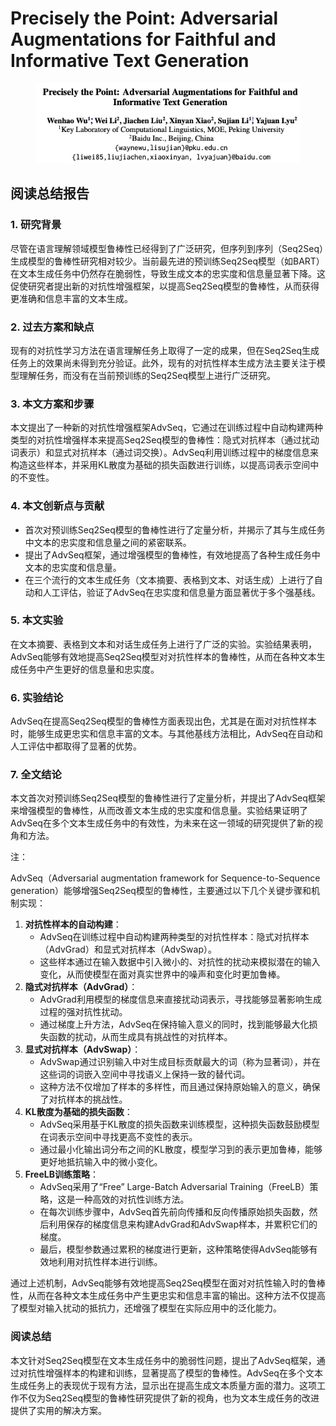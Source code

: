 # Precisely the Point: Adversarial Augmentations for Faithful and Informative Text Generation

<figure><img src="../.gitbook/assets/image (3) (1) (1) (1) (1) (1) (1) (1) (1) (1) (1) (1) (1) (1) (1) (1) (1) (1) (1) (1) (1) (1) (1) (1) (1) (1) (1) (1) (1) (1).png" alt=""><figcaption></figcaption></figure>

## 阅读总结报告

### 1. 研究背景

尽管在语言理解领域模型鲁棒性已经得到了广泛研究，但序列到序列（Seq2Seq）生成模型的鲁棒性研究相对较少。当前最先进的预训练Seq2Seq模型（如BART）在文本生成任务中仍然存在脆弱性，导致生成文本的忠实度和信息量显著下降。这促使研究者提出新的对抗性增强框架，以提高Seq2Seq模型的鲁棒性，从而获得更准确和信息丰富的文本生成。

### 2. 过去方案和缺点

现有的对抗性学习方法在语言理解任务上取得了一定的成果，但在Seq2Seq生成任务上的效果尚未得到充分验证。此外，现有的对抗性样本生成方法主要关注于模型理解任务，而没有在当前预训练的Seq2Seq模型上进行广泛研究。

### 3. 本文方案和步骤

本文提出了一种新的对抗性增强框架AdvSeq，它通过在训练过程中自动构建两种类型的对抗性增强样本来提高Seq2Seq模型的鲁棒性：隐式对抗样本（通过扰动词表示）和显式对抗样本（通过词交换）。AdvSeq利用训练过程中的梯度信息来构造这些样本，并采用KL散度为基础的损失函数进行训练，以提高词表示空间中的不变性。

### 4. 本文创新点与贡献

* 首次对预训练Seq2Seq模型的鲁棒性进行了定量分析，并揭示了其与生成任务中文本的忠实度和信息量之间的紧密联系。
* 提出了AdvSeq框架，通过增强模型的鲁棒性，有效地提高了各种生成任务中文本的忠实度和信息量。
* 在三个流行的文本生成任务（文本摘要、表格到文本、对话生成）上进行了自动和人工评估，验证了AdvSeq在忠实度和信息量方面显著优于多个强基线。

### 5. 本文实验

在文本摘要、表格到文本和对话生成任务上进行了广泛的实验。实验结果表明，AdvSeq能够有效地提高Seq2Seq模型对对抗性样本的鲁棒性，从而在各种文本生成任务中产生更好的信息量和忠实度。

### 6. 实验结论

AdvSeq在提高Seq2Seq模型的鲁棒性方面表现出色，尤其是在面对对抗性样本时，能够生成更忠实和信息丰富的文本。与其他基线方法相比，AdvSeq在自动和人工评估中都取得了显著的优势。

### 7. 全文结论

本文首次对预训练Seq2Seq模型的鲁棒性进行了定量分析，并提出了AdvSeq框架来增强模型的鲁棒性，从而改善文本生成的忠实度和信息量。实验结果证明了AdvSeq在多个文本生成任务中的有效性，为未来在这一领域的研究提供了新的视角和方法。



注：

AdvSeq（Adversarial augmentation framework for Sequence-to-Sequence generation）能够增强Seq2Seq模型的鲁棒性，主要通过以下几个关键步骤和机制实现：

1. **对抗性样本的自动构建**：
   * AdvSeq在训练过程中自动构建两种类型的对抗性样本：隐式对抗样本（AdvGrad）和显式对抗样本（AdvSwap）。
   * 这些样本通过在输入数据中引入微小的、对抗性的扰动来模拟潜在的输入变化，从而使模型在面对真实世界中的噪声和变化时更加鲁棒。
2. **隐式对抗样本（AdvGrad）**：
   * AdvGrad利用模型的梯度信息来直接扰动词表示，寻找能够显著影响生成过程的强对抗性扰动。
   * 通过梯度上升方法，AdvSeq在保持输入意义的同时，找到能够最大化损失函数的扰动，从而生成具有挑战性的对抗样本。
3. **显式对抗样本（AdvSwap）**：
   * AdvSwap通过识别输入中对生成目标贡献最大的词（称为显著词），并在这些词的词嵌入空间中寻找语义上保持一致的替代词。
   * 这种方法不仅增加了样本的多样性，而且通过保持原始输入的意义，确保了对抗样本的挑战性。
4. **KL散度为基础的损失函数**：
   * AdvSeq采用基于KL散度的损失函数来训练模型，这种损失函数鼓励模型在词表示空间中寻找更高不变性的表示。
   * 通过最小化输出词分布之间的KL散度，模型学习到的表示更加鲁棒，能够更好地抵抗输入中的微小变化。
5. **FreeLB训练策略**：
   * AdvSeq采用了“Free” Large-Batch Adversarial Training（FreeLB）策略，这是一种高效的对抗性训练方法。
   * 在每次训练步骤中，AdvSeq首先前向传播和反向传播原始损失函数，然后利用保存的梯度信息来构建AdvGrad和AdvSwap样本，并累积它们的梯度。
   * 最后，模型参数通过累积的梯度进行更新，这种策略使得AdvSeq能够有效地利用对抗性样本进行训练。

通过上述机制，AdvSeq能够有效地提高Seq2Seq模型在面对对抗性输入时的鲁棒性，从而在各种文本生成任务中产生更忠实和信息丰富的输出。这种方法不仅提高了模型对输入扰动的抵抗力，还增强了模型在实际应用中的泛化能力。





### 阅读总结

本文针对Seq2Seq模型在文本生成任务中的脆弱性问题，提出了AdvSeq框架，通过对抗性增强样本的构建和训练，显著提高了模型的鲁棒性。AdvSeq在多个文本生成任务上的表现优于现有方法，显示出在提高生成文本质量方面的潜力。这项工作不仅为Seq2Seq模型的鲁棒性研究提供了新的视角，也为文本生成任务的改进提供了实用的解决方案。
